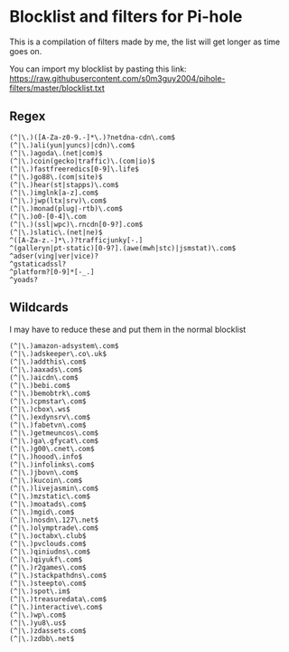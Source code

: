 # Blocklist and filters for Pi-hole

This is a compilation of filters made by me, the list will get longer as time goes on.

You can import my blocklist by pasting this link: https://raw.githubusercontent.com/s0m3guy2004/pihole-filters/master/blocklist.txt
## Regex
```
(^|\.)([A-Za-z0-9.-]*\.)?netdna-cdn\.com$
(^|\.)ali(yun|yuncs)|cdn)\.com$
(^|\.)agoda\.(net|com)$
(^|\.)coin(gecko|traffic)\.(com|io)$
(^|\.)fastfreeredics[0-9]\.life$
(^|\.)go88\.(com|site)$
(^|\.)hear(st|stapps)\.com$
(^|\.)imglnk[a-z].com$
(^|\.)jwp(ltx|srv)\.com$
(^|\.)monad(plug|-rtb)\.com$
(^|\.)o0-[0-4]\.com
(^|\.)(ssl|wpc)\.rncdn[0-9?].com$
(^|\.)slatic\.(net|ne)$
^([A-Za-z.-]*\.)?trafficjunky[-.]
^(galleryn|pt-static)[0-9?].(awe(mwh|stc)|jsmstat)\.com$
^adser(ving|ver|vice)?
^gstaticadssl?
^platform?[0-9]*[-_.]
^yoads?
```
## Wildcards

I may have to reduce these and put them in the normal blocklist
```
(^|\.)amazon-adsystem\.com$
(^|\.)adskeeper\.co\.uk$
(^|\.)addthis\.com$
(^|\.)aaxads\.com$
(^|\.)aicdn\.com$
(^|\.)bebi.com$
(^|\.)bemobtrk\.com$
(^|\.)cpmstar\.com$
(^|\.)cbox\.ws$
(^|\.)exdynsrv\.com$
(^|\.)fabetvn\.com$
(^|\.)getmeuncos\.com$
(^|\.)ga\.gfycat\.com$
(^|\.)g00\.cnet\.com$
(^|\.)hoood\.info$
(^|\.)infolinks\.com$
(^|\.)jbovn\.com$
(^|\.)kucoin\.com$
(^|\.)livejasmin\.com$
(^|\.)mzstatic\.com$
(^|\.)moatads\.com$
(^|\.)mgid\.com$
(^|\.)nosdn\.127\.net$
(^|\.)olymptrade\.com$
(^|\.)octabx\.club$
(^|\.)pvclouds.com$
(^|\.)qiniudns\.com$
(^|\.)qiyukf\.com$
(^|\.)r2games\.com$
(^|\.)stackpathdns\.com$
(^|\.)steepto\.com$
(^|\.)spot\.im$
(^|\.)treasuredata\.com$
(^|\.)interactive\.com$
(^|\.)wp\.com$
(^|\.)yu8\.us$
(^|\.)zdassets.com$
(^|\.)zdbb\.net$
```
